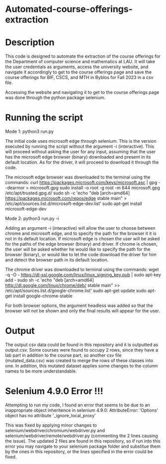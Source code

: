 # Automated-course-offerings-extraction

# Description

This code is designed to automate the extraction of the course offerings for the Department of computer science and mathematics at LAU. It will take the user credentials as arguments, access the university website, and navigate it accordingly to get to the course offerings page and save the course offerings for BIF, CSCS, and MTH in Byblos for Fall 2023 in a csv file.

Accessing the website and navigating it to get to the course offerings page was done through the python package selenium.


# Running the script

Mode 1: python3 run.py <username> <password>
 
The initial code uses microsoft edge through selenium. This is the version executed by running the script without the argument -i (interactive). This will proceed without asking the user for any input, assuming that the user has the microsoft edge browser (binary) downloaded and present in its default location. As for the driver, it will proceed to download it through the code.

The microsoft edge browser was downloaded to the terminal using the commands:
     curl https://packages.microsoft.com/keys/microsoft.asc | gpg --dearmor > microsoft.gpg
     sudo install -o root -g root -m 644 microsoft.gpg /etc/apt/trusted.gpg.d/
     sudo sh -c 'echo "deb [arch=amd64] https://packages.microsoft.com/repos/edge stable main" > /etc/apt/sources.list.d/microsoft-edge-dev.list'
     sudo apt-get install microsoft-edge-dev
 
Mode 2: python3 run.py -i <username> <password>
 
Adding an argument -i (interactive) will allow the user to choose between chrome and microsoft edge, and to specify the path for the browser it it is not in its default location.
If microsoft edge is chosen the user will be asked for the paths of the edge browser (binary) and driver.
If chrome is chosen, the user will be asked whether he would like to specify the path for the browser (binary), or would like to let the code download the driver for him and detect the browser path in its default location.

The chrome driver was downloaded to terminal using the commands:
     wget -q -O - https://dl-ssl.google.com/linux/linux_signing_key.pub | sudo apt-key add -
     sudo sh -c 'echo "deb [arch=amd64] http://dl.google.com/linux/chrome/deb/ stable main" >> /etc/apt/sources.list.d/google-chrome.list'
     sudo apt-get update
     sudo apt-get install google-chrome-stable

For both browser options, the argument headless was added so that the browser will not be shown and only the final results will appear for the user.


 # Output
 
 The output csv data could be found in this repository and it is outputted as output.csv. Some courses were found to occupy 2 rows, since they have a lab part in addition to the course part, so another csv file (mutated_data.csv) was created to merge the rows of these classes into one. In addition, this mutated dataset applies some changes to the column names to be more understandable.


 # Selenium 4.9.0 Error !!!
 
 Attempting to run my code, I found an error that seems to be due to an inappropriate object inheritence in selenium 4.9.0: AttributeError: 'Options' object has no attribute '_ignore_local_proxy'
 
 This was fixed by applying minor changes to  selenium/webdriver/chromium/webdriver.py and selenium/webdriver/remote/webdriver.py (commenting the 2 lines causing the issue).
 The updated 2 files are found in this repository, so if run into this error you may navigate to your selenium package folder and substitue them by the ones in this repository, or the lines specified in the error could be fixed. 

